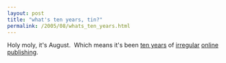 ```yaml
---
layout: post
title: "what's ten years, tin?"
permalink: /2005/08/whats_ten_years.html
---
```


<p>Holy moly, it's August.&nbsp; Which means it's been <a href="http://www.theobvious.com/archive/archive.html">ten years</a> of <a href="http://www.theobvious.com/harder/">irregular</a> <a href="http://www.theobvious.com/wired/">online</a> <a href="http://sippey.typepad.com/">publishing</a>.</p>


